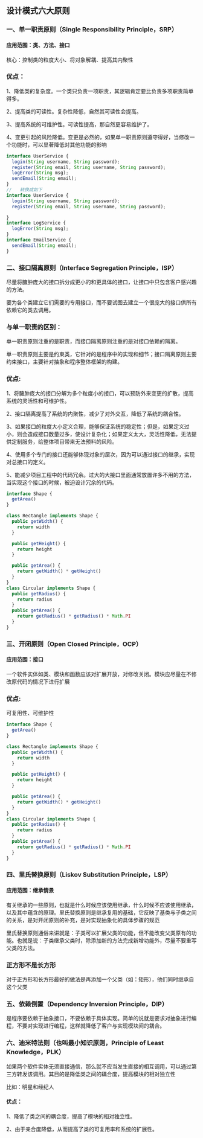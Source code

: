 ## 设计模式六大原则

### 一、单一职责原则（Single Responsibility Principle，SRP）

#### 应用范围：类、方法、接口

核心：控制类的粒度大小、将对象解耦、提高其内聚性

### 优点：

1、降低类的复杂度。一个类只负责一项职责，其逻辑肯定要比负责多项职责简单得多。

2、提高类的可读性。复杂性降低，自然其可读性会提高。

3、提高系统的可维护性。可读性提高，那自然更容易维护了。

4、变更引起的风险降低。变更是必然的，如果单一职责原则遵守得好，当修改一个功能时，可以显著降低对其他功能的影响

```ts
interface UserService {
  login(String username, String password);
  register(String email, String username, String password);
  logError(String msg);
  sendEmail(String email);
}
//   转换成如下
interface UserService {
  login(String username, String password);
  register(String email, String username, String password);

}
interface LogService {
  logError(String msg);
}
interface EmailService {
  sendEmail(String email);
}
```

### 二、接口隔离原则（Interface Segregation Principle，ISP）

尽量将臃肿庞大的接口拆分成更小的和更具体的接口，让接口中只包含客户感兴趣的方法。

要为各个类建立它们需要的专用接口，而不要试图去建立一个很庞大的接口供所有依赖它的类去调用。

### 与单一职责的区别：

单一职责原则注重的是职责，而接口隔离原则注重的是对接口依赖的隔离。

单一职责原则主要是约束类，它针对的是程序中的实现和细节；接口隔离原则主要约束接口，主要针对抽象和程序整体框架的构建。
### 优点:

1、将臃肿庞大的接口分解为多个粒度小的接口，可以预防外来变更的扩散，提高系统的灵活性和可维护性。

2、接口隔离提高了系统的内聚性，减少了对外交互，降低了系统的耦合性。

3、如果接口的粒度大小定义合理，能够保证系统的稳定性；但是，如果定义过小，则会造成接口数量过多，使设计复杂化；如果定义太大，灵活性降低，无法提供定制服务，给整体项目带来无法预料的风险。

4、使用多个专门的接口还能够体现对象的层次，因为可以通过接口的继承，实现对总接口的定义。

5、能减少项目工程中的代码冗余。过大的大接口里面通常放置许多不用的方法，当实现这个接口的时候，被迫设计冗余的代码。

```ts
interface Shape {
  getArea()
}

class Rectangle implements Shape {
  public getWidth() {
    return width
  }

  public getHeight() {
    return height
  }

  public getArea() {
    return getWidth() * getHeight()
  }
}
class Circular implements Shape {
  public getRadius() {
    return radius
  }
  public getArea() {
    return getRadius() * getRadius() * Math.PI
  }
}
```
### 三、开闭原则（Open Closed Principle，OCP）
#### 应用范围：接口
一个软件实体如类、模块和函数应该对扩展开放，对修改关闭。模块应尽量在不修改原代码的情况下进行扩展

### 优点:

可复用性、可维护性

```ts
interface Shape {
  getArea()
}

class Rectangle implements Shape {
  public getWidth() {
    return width
  }

  public getHeight() {
    return height
  }

  public getArea() {
    return getWidth() * getHeight()
  }
}
class Circular implements Shape {
  public getRadius() {
    return radius
  }
  public getArea() {
    return getRadius() * getRadius() * Math.PI
  }
}
```
### 四、里氏替换原则（Liskov Substitution Principle，LSP）
#### 应用范围：继承情景

有关继承的一些原则，也就是什么时候应该使用继承，什么时候不应该使用继承，以及其中蕴含的原理。里氏替换原则是继承复用的基础，它反映了基类与子类之间的关系，是对开闭原则的补充，是对实现抽象化的具体步骤的规范

里氏替换原则通俗来讲就是：子类可以扩展父类的功能，但不能改变父类原有的功能。也就是说：子类继承父类时，除添加新的方法完成新增功能外，尽量不要重写父类的方法。

### 正方形不是长方形
对于正方形和长方形最好的做法是再添加一个父类（如：矩形），他们同时继承自这个父类


### 五、依赖倒置（Dependency Inversion Principle，DIP）

是程序要依赖于抽象接口，不要依赖于具体实现。简单的说就是要求对抽象进行编程，不要对实现进行编程，这样就降低了客户与实现模块间的耦合。

### 六、迪米特法则（也叫最小知识原则，Principle of Least Knowledge，PLK）

如果两个软件实体无须直接通信，那么就不应当发生直接的相互调用，可以通过第三方转发该调用。其目的是降低类之间的耦合度，提高模块的相对独立性

比如：明星和经纪人
#### 优点：

1、降低了类之间的耦合度，提高了模块的相对独立性。

2、由于亲合度降低，从而提高了类的可复用率和系统的扩展性。